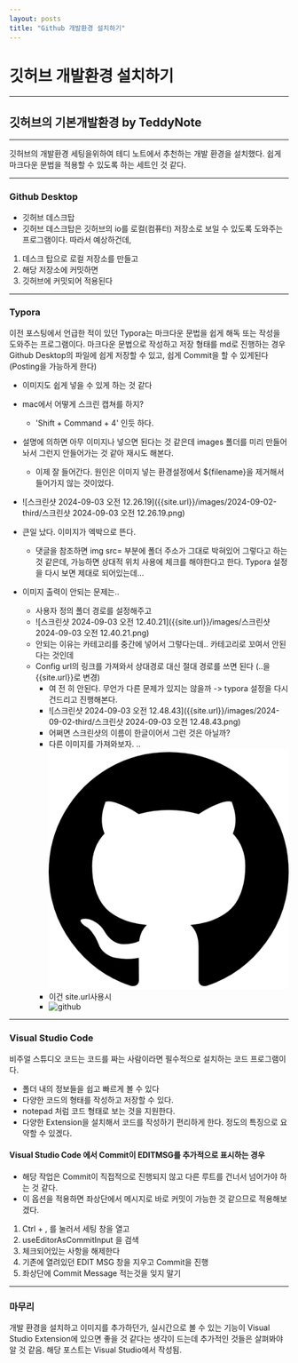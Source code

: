 ```yaml
---
layout: posts
title: "Github 개발환경 설치하기"
---
```


# 깃허브 개발환경 설치하기

---

## 깃허브의 기본개발환경 by TeddyNote
---
깃허브의 개발환경 세팅을위하여 테디 노트에서 추천하는 개발 환경을 설치했다.
쉽게 마크다운 문법을 적용할 수 있도록 하는 세트인 것 같다.

---

### Github Desktop
* 깃허브 데스크탑
* 깃허브 데스크탑은 깃허브의 io를 로컬(컴퓨터) 저장소로 보일 수 있도록 도와주는 프로그램이다.
따라서 예상하건데, 
1. 데스크 탑으로 로컬 저장소를 만들고
2. 해당 저장소에 커밋하면
3. 깃허브에 커밋되어 적용된다

---

### Typora
이전 포스팅에서 언급한 적이 있던 Typora는 마크다운 문법을 쉽게 해독 또는 작성을 도와주는 프로그램이다.
마크다운 문법으로 작성하고 저장 형태를 md로 진행하는 경우 Github Desktop의 파일에 쉽게 저장할 수 있고, 쉽게 Commit을 할 수 있게된다 (Posting을 가능하게 한다)

* 이미지도 쉽게 넣을 수 있게 하는 것 같다
* mac에서 어떻게 스크린 캡쳐를 하지?
  * 'Shift + Command + 4' 인듯 하다.
* 설명에 의하면 아무 이미지나 넣으면 된다는 것 같은데 images 폴더를 미리 만들어 놔서 그런지 안들어가는 것 같아 재시도 해본다.
  * 이제 잘 들어간다. 원인은 이미지 넣는 환경설정에서 ${filename}을 제거해서 들어가지 않는 것이었다.
* ![스크린샷 2024-09-03 오전 12.26.19]({{site.url}}/images/2024-09-02-third/스크린샷 2024-09-03 오전 12.26.19.png)

* 큰일 났다. 이미지가 엑박으로 뜬다.
  * 댓글을 참조하면 img src= 부분에 폴더 주소가 그대로 박혀있어 그렇다고 하는 것 같은데, 가능하면 상대적 위치 사용에 체크를 해야한다고 한다. Typora 설정을 다시 보면 제대로 되어있는데...
* 이미지 출력이 안되는 문제는..
  * 사용자 정의 폴더 경로를 설정해주고
  * ![스크린샷 2024-09-03 오전 12.40.21]({{site.url}}/images/스크린샷 2024-09-03 오전 12.40.21.png)
  * 안되는 이유는 카테고리를 중간에 넣어서 그렇다는데.. 카테고리로 꼬여서 안된다는 것인데
  * Config url의 링크를 가져와서 상대경로 대신 절대 경로를 쓰면 된다 (..을 {{site.url}}로 변경)
    * 여 전 히 안된다. 무언가 다른 문제가 있지는 않을까 -> typora 설정을 다시 건드리고 진행해본다.
    * ![스크린샷 2024-09-03 오전 12.48.43]({{site.url}}/images/2024-09-02-third/스크린샷 2024-09-03 오전 12.48.43.png)
    * 어쩌면 스크린샷의 이름이 한글이어서 그런 것은 아닐까?
    * 다른 이미지를 가져와보자. ..![github](../images/2024-09-02-third/github.png)
    * 이건 site.url사용시
    * ![github]({{site.url}}/images/2024-09-02-third/github-5292745.png)

---

### Visual Studio Code
비주얼 스튜디오 코드는 코드를 짜는 사람이라면 필수적으로 설치하는 코드 프로그램이다.
* 폴더 내의 정보들을 쉽고 빠르게 볼 수 있다
* 다양한 코드의 형태를 작성하고 저장할 수 있다.
* notepad 처럼 코드 형태로 보는 것을 지원한다.
* 다양한 Extension을 설치해서 코드를 작성하기 편리하게 한다.
정도의 특징으로 요약할 수 있겠다.

#### Visual Studio Code 에서 Commit이 EDITMSG를 추가적으로 표시하는 경우

* 해당 작업은 Commit이 직접적으로 진행되지 않고 다른 루트를 건너서 넘어가야 하는 것 같다.
* 이 옵션을 적용하면 좌상단에서 메시지로 바로 커밋이 가능한 것 같으므로 적용해보겠다.

1. Ctrl + , 를 눌러서 세팅 창을 열고
2. useEditorAsCommitInput 을 검색
3. 체크되어있는 사항을 해제한다
4. 기존에 열려있던 EDIT MSG 창을 지우고 Commit을 진행
5. 좌상단에 Commit Message 적는것을 잊지 말기

---

### 마무리
 개발 환경을 설치하고 이미지를 추가하던가, 실시간으로 볼 수 있는 기능이 Visual Studio Extension에 있으면 좋을 것 같다는 생각이 드는데 추가적인 것들은 살펴봐야 알 것 같음.
 해당 포스트는 Visual Studio에서 작성됨.